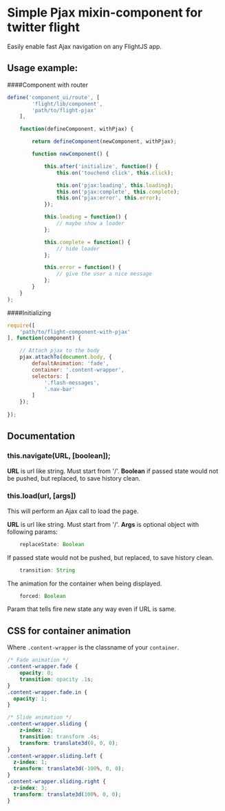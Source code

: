 # Simple Pjax mixin-component for twitter flight

Easily enable fast Ajax navigation on any FlightJS app.

## Usage example:

####Component with router

```js
define('component_ui/route', [
        'flight/lib/component',
        'path/to/flight-pjax'
    ],

    function(defineComponent, withPjax) {

        return defineComponent(newComponent, withPjax);

        function newComponent() {

            this.after('initialize', function() {
                this.on('touchend click', this.click);

                this.on('pjax:loading', this.loading);
                this.on('pjax:complete', this.complete);
                this.on('pjax:error', this.error);
            });

            this.loading = function() {
                // maybe show a loader
            };

            this.complete = function() {
                // hide loader
            };

            this.error = function() {
                // give the user a nice message
            };
        }
    }
);
```
####Initializing

```js
require([
    'path/to/flight-component-with-pjax'
], function(component) {

    // Attach pjax to the body
    pjax.attachTo(document.body, {
        defaultAnimation: 'fade',
        container: '.content-wrapper',
        selectors: [
            '.flash-messages',
            '.nav-bar'
        ]
    });
    
});
```

## Documentation

### this.navigate(URL, [boolean]);

**URL** is url like string. Must start from '/'.
**Boolean** if passed state would not be pushed, but replaced, to save history clean.

### this.load(url, [args])

This will perform an Ajax call to load the page.

**URL** is url like string. Must start from '/'.
**Args** is optional object with following params:

```js
    replaceState: Boolean
```
If passed state would not be pushed, but replaced, to save history clean.

```js
    transition: String
```
The animation for the container when being displayed.

```js
    forced: Boolean
```
Param that tells fire new state any way even if URL is same.


## CSS for container animation

Where `.content-wrapper` is the classname of your `container`.

```css
/* Fade animation */
.content-wrapper.fade {
    opacity: 0;
    transition: opacity .1s;
}
.content-wrapper.fade.in {
  opacity: 1;
}

/* Slide animation */
.content-wrapper.sliding {
    z-index: 2;
    transition: transform .4s;
    transform: translate3d(0, 0, 0);
}
.content-wrapper.sliding.left {
  z-index: 1;
  transform: translate3d(-100%, 0, 0);
}
.content-wrapper.sliding.right {
  z-index: 3;
  transform: translate3d(100%, 0, 0);
}
```